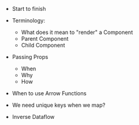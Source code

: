 * Start to finish

* Terminology:
    * What does it mean to "render" a Component
    * Parent Component
    * Child Component

* Passing Props
    * When
    * Why
    * How 

* When to use Arrow Functions
* We need unique keys when we map?
* Inverse Dataflow
